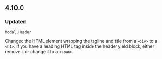 ## 4.10.0

### Updated

`Modal.Header`

Changed the HTML element wrapping the tagline and title from a `<div>` to a `<h1>`. If you have a heading HTML tag inside the header yield block, either remove it or change it to a `<span>`.
